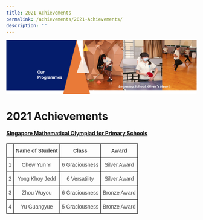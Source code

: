 ```yaml
---
title: 2021 Achievements
permalink: /achievements/2021-Achievements/
description: ""
---
```

![](/images/OurProgrammes.png)

2021 Achievements
=================

#### <u><b>Singapore Mathematical Olympiad for Primary Schools</b></u>

<style type="text/css">
.tg  {border-collapse:collapse;border-spacing:0;}
.tg td{border-color:black;border-style:solid;border-width:1px;font-family:Arial, sans-serif;font-size:14px;
  overflow:hidden;padding:10px 5px;word-break:normal;}
.tg th{border-color:black;border-style:solid;border-width:1px;font-family:Arial, sans-serif;font-size:14px;
  font-weight:normal;overflow:hidden;padding:10px 5px;word-break:normal;}
.tg .tg-8dwo{color:#4C4C4C;text-align:center;vertical-align:top}
.tg .tg-uv15{color:#4C4C4C;font-weight:bold;text-align:center;vertical-align:top}
</style>
<table class="tg">
<thead>
  <tr>
    <th class="tg-8dwo"> </th>
    <th class="tg-uv15">Name of Student</th>
    <th class="tg-uv15">Class</th>
    <th class="tg-uv15">Award</th>
  </tr>
</thead>
<tbody>
  <tr>
    <td class="tg-8dwo">1</td>
    <td class="tg-8dwo">Chew Yun Yi</td>
    <td class="tg-8dwo">6 Graciousness</td>
    <td class="tg-8dwo">Silver Award</td>
  </tr>
  <tr>
    <td class="tg-8dwo">2</td>
    <td class="tg-8dwo">Yong Khoy Jedd</td>
    <td class="tg-8dwo">6 Versatility</td>
    <td class="tg-8dwo">Silver Award</td>
  </tr>
  <tr>
    <td class="tg-8dwo">3</td>
    <td class="tg-8dwo">Zhou Wuyou</td>
    <td class="tg-8dwo">6 Graciousness</td>
    <td class="tg-8dwo">Bronze Award</td>
  </tr>
  <tr>
    <td class="tg-8dwo">4</td>
    <td class="tg-8dwo">Yu Guangyue</td>
    <td class="tg-8dwo">5 Graciousness</td>
    <td class="tg-8dwo">Bronze Award</td>
  </tr>
</tbody>
</table>